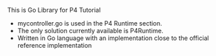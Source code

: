 This is Go Library for P4 Tutorial 

* mycontroller.go is used in the P4 Runtime section.
* The only solution currently available is P4Runtime.
* Written in Go language with an implementation close to the official reference implementation